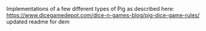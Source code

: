 Implementations of a few different types of Pig as described here: https://www.dicegamedepot.com/dice-n-games-blog/pig-dice-game-rules/ 
updated readme for dem
